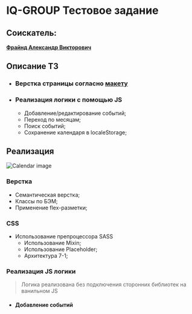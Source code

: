 # IQ-GROUP Тестовое задание

## Соискатель:
[**Фрайнд Александр Викторович**](https://tyumen.hh.ru/resume/4a052802ff0b73c3370039ed1f384633577865)

## Описание ТЗ
- ### Верстка страницы согласно [макету](https://www.figma.com/file/N8ahYKmWH4Hyj39MoIjuyx/Frontend-Calendar-test-task)
- ### Реализация логики с помощью JS
    * Добавление/редактирование событий;
    * Переход по месяцам;
    * Поиск событий;
    * Сохранение календаря в localeStorage;
## Реализация
![Calendar image](/assets/Calendar.jpg)
### Верстка
* Семантическая верстка;
* Классы по БЭМ;
* Применение flex-разметки;
### CSS
* Использование препроцессора SASS
    - Использование Mixin;
    - Использование Placeholder;
    - Архитектура 7-1;
### Реализация JS логики
> Логика реализована без подключения сторонних библиотек на ванильном JS

- #### Добавление событий

